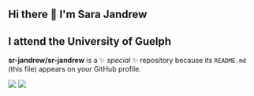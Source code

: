 ## Hi there 👋 I'm Sara Jandrew
## I attend the University of Guelph

**sr-jandrew/sr-jandrew** is a ✨ _special_ ✨ repository because its `README.md` (this file) appears on your GitHub profile.

<img src="https://cdn.jsdelivr.net/gh/devicons/devicon@latest/icons/photoshop/photoshop-original.svg" /> 
<img src="https://cdn.jsdelivr.net/gh/devicons/devicon@latest/icons/premierepro/premierepro-original.svg" />



